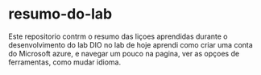 # resumo-do-lab
Este repositorio contrm o resumo das liçoes aprendidas durante o desenvolvimento do lab DIO
no lab de hoje aprendi como criar uma conta do Microsoft azure, e navegar um pouco na pagina, ver as opçoes de
ferramentas, como mudar idioma.
